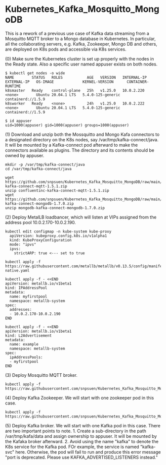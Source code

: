 # Kubernetes_Kafka_Mosquitto_MongoDB
This is a rework of a previous use case of Kafka data streaming from a Mosquitto MQTT broker to a Mongo database in Kubernetes. In particular, all the collaborating servers, e.g. Kafka, Zookeeper, Mongo DB and others, are deployed on K8s pods and accessible via K8s services. <br>
<p> 
(0)  Make sure the Kubernetes cluster is set up properly with the nodes in the Ready state. Also a specific user named appuser exists on both nodes.
  
~~~
$ kubectl get nodes -o wide
NAME        STATUS   ROLES           AGE   VERSION   INTERNAL-IP   EXTERNAL-IP   OS-IMAGE             KERNEL-VERSION      CONTAINER-RUNTIME
k8smaster   Ready    control-plane   25h   v1.25.0   10.0.2.220    <none>        Ubuntu 20.04.1 LTS   5.4.0-125-generic   containerd://1.5.9
k8sworker   Ready    <none>          24h   v1.25.0   10.0.2.222    <none>        Ubuntu 20.04.1 LTS   5.4.0-125-generic   containerd://1.5.9

$ id appuser
uid=1000(appuser) gid=1000(appuser) groups=1000(appuser)
~~~

<p>
(1) Download and unzip both the Mossquitto and Mongo Kafa connectors to a designated directory on the K8s nodes, say /var/tmp/kafka-connect/java. It will be mounted by a Kafka-connect pod afterward to make the connectors available as plugins. The directory and its contents should be owned by appuser.

~~~
mkdir -p /var/tmp/kafka-connect/java
cd /var/tmp/kafka-connect/java

wget https://github.com/snpsuen/Kubernetes_Kafka_Mosquitto_MongoDB/raw/main/confluentinc-kafka-connect-mqtt-1.5.1.zip
unzip confluentinc-kafka-connect-mqtt-1.5.1.zip
wget https://github.com/snpsuen/Kubernetes_Kafka_Mosquitto_MongoDB/raw/main/mongodb-kafka-connect-mongodb-1.7.0.zip
unzip mongodb-kafka-connect-mongodb-1.7.0.zip
~~~
  
<p>
(2) Deploy MetalLB loadbancer, which will listen at VIPs assigned from the address pool 10.0.2.170-10.0.2.190.

~~~
kubectl edit configmap -n kube-system kube-proxy
  apiVersion: kubeproxy.config.k8s.io/v1alpha1
  kind: KubeProxyConfiguration
  mode: "ipvs"
  ipvs:
    strictARP: true <--- set to true

kubectl apply -f https://raw.githubusercontent.com/metallb/metallb/v0.13.5/config/manifests/metallb-native.yaml

kubectl apply -f - <<END
apiVersion: metallb.io/v1beta1
kind: IPAddressPool
metadata:
  name: myfirstpool
  namespace: metallb-system
spec:
  addresses:
  - 10.0.2.170-10.0.2.190
END

kubectl apply -f - <<END
apiVersion: metallb.io/v1beta1
kind: L2Advertisement
metadata:
  name: example
  namespace: metallb-system
spec:
  ipAddressPools:
  - myfirstpool
END
~~~
<p>
(3) Deploy Mosquitto MQTT broker.

~~~
kubectl apply -f https://raw.githubusercontent.com/snpsuen/Kubernetes_Kafka_Mosquitto_MongoDB/main/mosquitto.yaml
~~~
<p>
(4) Deploy Kafka Zookeeper. We will start with one zookeeper pod in this case.

~~~
kubectl apply -f https://raw.githubusercontent.com/snpsuen/Kubernetes_Kafka_Mosquitto_MongoDB/main/zookeeper.yaml
~~~
<p>
(5) Deploy Kafka broker. We will start with one Kafka pod in this case. There are two important points to note.
1.  Create a sub-directory in the path /var/tmp/kafa/data and assign ownership to appuser. It will be mounted by the Kafaka broker afterward.
2.  Avoid using the name "kafka" to denote the K8s service for the Kafka pod. FOr example, the service is named "kafka-svc" here. Otherwise, the pod will fail to run and produce this error message "port is deprecated. Please use KAFKA_ADVERTISED_LISTENERS instead."


